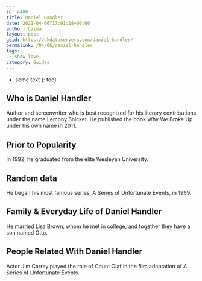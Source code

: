 ```yaml
---
id: 4486
title: Daniel Handler
date: 2021-04-06T17:01:18+00:00
author: Laima
layout: post
guid: https://ukdataservers.com/daniel-handler/
permalink: /04/06/daniel-handler
tags:
 - show love
category: Guides
---
```


* some text
{: toc}


## Who is Daniel Handler
                  
                  
                  
Author and screenwriter who is best recognized for his literary contributions under the name Lemony Snicket. He published the book Why We Broke Up under his own name in 2011.
                  
              
            
              
            
                
                
                
## Prior to Popularity
                  
                  
                  
In 1992, he graduated from the elite Wesleyan University.
                  
              
            
              
            
                
                
                
## Random data
                  
                  
                  
He began his most famous series, A Series of Unfortunate Events, in 1999.
                  
              
            
              
            
                
                
                
## Family & Everyday Life of Daniel Handler
                  
                  
                  
He married Lisa Brown, whom he met in college, and together they have a son named Otto.
                  
              
            
              
            
                
                
                
## People Related With Daniel Handler
                  
                  
                  
Actor Jim Carrey played the role of Count Olaf in the film adaptation of A Series of Unfortunate Events.
                  
              
            
              
            
                
              
            
              
              
            
            
              
            
          
          
          